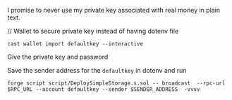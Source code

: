 I promise to never use my private key associated with real money in plain text.

// Wallet to secure private key instead of having dotenv file

```
cast wallet import defaultkey --interactive
```

Give the private key and password

Save the sender address for the `defaultkey` in dotenv and run

```
forge script script/DeploySimpleStorage.s.sol -- broadcast  --rpc-url $RPC_URL --account defaultkey --sender $SENDER_ADDRESS  -vvvv
```

